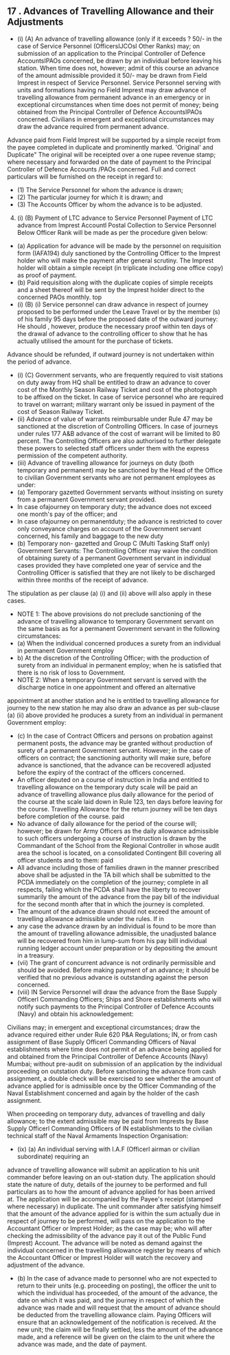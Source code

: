 ## 17 . Advances of Travelling Allowance and their Adjustments

- (i) (A) An advance of travelling allowance (only if it exceeds ? 50/- in the case of Service Personnel (OfficersIJCOsl Other Ranks) may; on submission of an application to the Principal Controller of Defence AccountsIPAOs concerned, be drawn by an individual before leaving his station. When time does not, however; admit of this course an advance of the amount admissible provided it 50/- may be drawn from Field Imprest in respect of Service Personnel. Service Personnel serving with units and formations having no Field Imprest may draw advance of travelling allowance from permanent advance in an emergency or in exceptional circumstances when time does not permit of money; being obtained from the Principal Controller of Defence AccountsIPAOs concerned. Civilians in emergent and exceptional circumstances may draw the advance required from permanent advance.

Advance paid from Field Imprest will be supported by a simple receipt from the payee completed in duplicate and prominently marked. 'Original' and Duplicate" The original will be receipted over a one rupee revenue stamp; where necessary and forwarded on the date of payment to the Principal Controller of Defence Accounts /PAOs concerned. Full and correct particulars will be furnished on the receipt in regard to:

- (1) The Service Personnel for whom the advance is drawn;
- (2) The particular journey for which it is drawn; and
- (3) The Accounts Officer by whom the advance is to be adjusted.
4. (i) (B) Payment of LTC advance to Service Personnel Payment of LTC advance from Imprest Accountl Postal Collection to Service Personnel Below Officer Rank will be made as per the procedure given below:

- (a) Application for advance will be made by the personnel on requisition form (IAFA194) duly sanctioned by the Controlling Officer to the Imprest holder who will make the payment after general scrutiny. The Imprest holder will obtain a simple receipt (in triplicate including one office copy) as proof of payment.
- (b) Paid requisition along with the duplicate copies of simple receipts and a sheet thereof will be sent by the Imprest holder direct to the concerned PAOs monthly. top
- (i) (B)   (i) Service personnel can draw advance in respect of journey proposed to be performed under the Leave Travel or by the member (s) of his family 95 days before the proposed date of the outward journey: He should , however, produce the necessary proof within ten days of the drawal of advance to the controlling officer to show that he has actually utilised the amount for the purchase of tickets.

Advance should be refunded, if outward journey is not undertaken within the period of advance.

- (i) (C) Government servants, who are frequently required to visit stations on duty away from HQ shall be entitled to draw an advance to cover cost of the Monthly Season Railway Ticket and cost of the photograph to be affixed on the ticket. In case of service personnel who are required to travel on warrant; military warrant only be issued in payment of the cost of Season Railway Ticket.
- (ii)   Advance of value of warrants reimbursable under Rule 47 may be sanctioned at the discretion of Controlling Officers. In case of journeys under rules 177 A&amp;B advance of the cost of warrant will be limited to 80 percent. The Controlling Officers are also authorised to further delegate these powers to selected staff officers under them with the express permission of the competent authority.
- (iii) Advance of travelling allowance for journeys on duty (both temporary and permanent) may be sanctioned by the Head of the Office to civilian Government servants who are not permanent employees as under:
- (a)   Temporary gazetted Government servants without insisting on surety from a permanent Government servant provided.
- In case ofajourney on temporary duty; the advance does not exceed one month's pay of the officer; and
- In case ofajourney on permanentduty; the advance is restricted to cover only conveyance charges on account of the Government servant concerned, his family and baggage to the new duty
- (b)   Temporary non- gazetted and Group C (Multi Tasking Staff only) Government Servants: The Controlling Officer may waive the condition of obtaining surety of a permanent Government servant in individual cases provided they have completed one year of service and the Controlling Officer is satisfied that they are not likely to be discharged within three months of the receipt of advance.

The stipulation as per clause (a) (i) and (ii) above will also apply in these cases.

- NOTE 1: The above provisions do not preclude sanctioning of the advance of travelling allowance to temporary Government servant on the same basis as for a permanent Government servant in the following circumstances:
- (a) When the individual concerned produces a surety from an individual in permanent Government employ
- b) At the discretion of the Controlling Officer; with the production of surety from an individual in permanent employ; when he is satisfied that there is no risk of loss to Government.
- NOTE 2: When a temporary Government servant is served with the discharge notice in one appointment and offered an alternative

appointment at another station and he is entitled to travelling allowance for journey to the new station he may also draw an advance as per sub-clause (a) (ii) above provided he produces a surety from an individual in permanent Government employ:

- (c) In the case of Contract Officers and persons on probation against permanent posts, the advance may be granted without production of surety of a permanent Government servant. However; in the case of officers on contract; the sanctioning authority will make sure, before advance is sanctioned, that the advance can be recoveredl adjusted before the expiry of the contract of the officers concerned.
- An officer deputed on a course of instruction in India and entitled to travelling allowance on the temporary duty scale will be paid an advance of travelling allowance plus daily allowance for the period of the course at the scale laid down in Rule 123, ten days before leaving for the course. Travelling Allowance for the return journey will be ten days before completion of the course. paid
- No advance of daily allowance for the period of the course will; however; be drawn for Army Officers as the daily allowance admissible to such officers undergoing a course of instruction is drawn by the Commandant of the School from the Regional Controller in whose audit area the school is located, on a consolidated Contingent Bill covering all officer students and to them: paid
- All advance including those of families drawn in the manner prescribed above shall be adjusted in the TA bill which shall be submitted to the PCDA immediately on the completion of the journey; complete in all respects, failing which the PCDA shall have the liberty to recover summarily the amount of the advance from the pay bill of the individual for the second month after that in which the journey is completed.
- The amount of the advance drawn should not exceed the amount of travelling allowance admissible under the rules. If in
- any case the advance drawn by an individual is found to be more than the amount of travelling allowance admissible, the unadjusted balance will be recovered from him in lump-sum from his pay billl individual running ledger account under preparation or by depositing the amount in a treasury.
- (vii) The grant of concurrent advance is not ordinarily permissible and should be avoided. Before making payment of an advance; it should be verified that no previous advance is outstanding against the person concerned.
- (viii) IN Service Personnel will draw the advance from the Base Supply Officerl Commanding Officers; Ships and Shore establishments who will notify such payments to the Principal Controller of Defence Accounts (Navy) and obtain his acknowledgement:

Civilians may; in emergent and exceptional circumstances; draw the advance required either under Rule 620 P&amp;A Regulations; IN, or from cash assignment of Base Supply Officerl Commanding Officers of Naval establishments where time does not permit of an advance being applied for and obtained from the Principal Controller of Defence Accounts (Navy) Mumbai; without pre-audit on submission of an application by the individual proceeding on outstation duty. Before sanctioning the advance from cash assignment, a double check will be exercised to see whether the amount of advance applied for is admissible once by the Officer Commanding of the Naval Establishment concerned and again by the holder of the cash assignment.

When proceeding on temporary duty, advances of travelling and daily allowance; to the extent admissible may be paid from Imprests by Base Supply Officerl Commanding Officers of IN establishments to the civilian technical staff of the Naval Armaments Inspection Organisation:

- (ix) (a) An individual serving with I.A.F (Officerl airman or civilian subordinate) requiring an

advance of travelling allowance will submit an application to his unit commander before leaving on an out-station duty. The application should state the nature of duty, details of the journey to be performed and full particulars as to how the amount of advance applied for has been arrived at.  The application will be accompanied by the Payee's receipt (stamped where necessary) in duplicate. The unit commander after satisfying himself that the amount of the advance applied for is within the sum actually due in respect of journey to be performed, will pass on the application to the Accountant Officer or Imprest Holder; as the case may be; who will after checking the admissibility of the advance pay it out of the Public Fund (Imprest) Account. The advance will be noted as demand against the individual concerned in the travelling allowance register by means of which the Accountant Officer or Imprest Holder will watch the recovery and adjustment of the advance.

- (b) In the case of advance made to personnel who are not expected to return to their units (e.g. proceeding on posting), the officer the unit to which the individual has proceeded, of the amount of the advance, the date on which it was paid, and the journey in respect of which the advance was rnade and will request that the amount of advance should be deducted from the travelling allowance claim. Paying Officers will ensure that an acknowledgement of the notification is received. At the new unit; the claim will be finally settled, less the amount of the advance made, and a reference will be given on the claim to the unit where the advance was made, and the date of payment.
